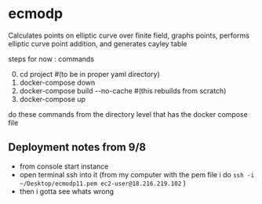 # ecmodp
Calculates points on elliptic curve over finite field, graphs points, performs elliptic curve point addition, and generates cayley table

steps for now :
commands 

0) cd project #(to be in proper yaml directory)  
1) docker-compose down  
2) docker-compose build --no-cache  #(this rebuilds from scratch)
3) docker-compose up

do these commands from the directory level that has the docker compose file 



## Deployment notes from 9/8
- from console start instance
- open terminal ssh into it (from my computer with the pem file i do `ssh -i ~/Desktop/ecmodp11.pem ec2-user@18.216.219.102` )
- then i gotta see whats wrong 
